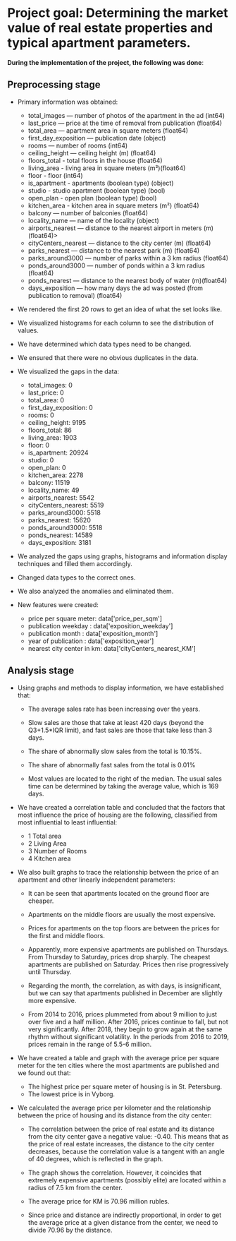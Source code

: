 # Project goal: Determining the market value of real estate properties and typical apartment parameters.

**During the implementation of the project, the following was done**:

## Preprocessing stage
- Primary information was obtained:

    - total_images — number of photos of the apartment in the ad (int64)
    - last_price — price at the time of removal from publication (float64)
    - total_area — apartment area in square meters (float64)
    - first_day_exposition — publication date (object)
    - rooms — number of rooms (int64)
    - ceiling_height — ceiling height (m) (float64)
    - floors_total - total floors in the house (float64)
    - living_area - living area in square meters (m²)(float64)
    - floor - floor (int64)
    - is_apartment - apartments (boolean type) (object)
    - studio - studio apartment (boolean type) (bool)
    - open_plan - open plan (boolean type) (bool)
    - kitchen_area - kitchen area in square meters (m²) (float64)
    - balcony — number of balconies (float64)
    - locality_name — name of the locality (object)
    - airports_nearest — distance to the nearest airport in meters (m) (float64)>
    - cityCenters_nearest — distance to the city center (m) (float64)
    - parks_nearest — distance to the nearest park (m) (float64)
    - parks_around3000 — number of parks within a 3 km radius (float64)
    - ponds_around3000 — number of ponds within a 3 km radius (float64)
    - ponds_nearest — distance to the nearest body of water (m)(float64)
    - days_exposition — how many days the ad was posted (from publication to removal) (float64)

- We rendered the first 20 rows to get an idea of what the set looks like.
- We visualized histograms for each column to see the distribution of values.

- We have determined which data types need to be changed.

- We ensured that there were no obvious duplicates in the data.

- We visualized the gaps in the data:

  - total_images: 0
  - last_price: 0
  - total_area: 0
  - first_day_exposition: 0
  - rooms: 0
  - ceiling_height: 9195
  - floors_total: 86
  - living_area: 1903
  - floor: 0
  - is_apartment: 20924
  - studio: 0
  - open_plan: 0
  - kitchen_area: 2278
  - balcony: 11519
  - locality_name: 49
  - airports_nearest: 5542
  - cityCenters_nearest: 5519
  - parks_around3000: 5518
  - parks_nearest: 15620
  - ponds_around3000: 5518
  - ponds_nearest: 14589
  - days_exposition: 3181

- We analyzed the gaps using graphs, histograms and information display techniques and filled them accordingly.

- Changed data types to the correct ones.

- We also analyzed the anomalies and eliminated them.

- New features were created:

    - price per square meter: data['price_per_sqm']
    - publication weekday : data['exposition_weekday']
    - publication month : data['exposition_month']
    - year of publication : data['exposition_year']
    - nearest city center in km: data['cityCenters_nearest_KM']
  
## Analysis stage
- Using graphs and methods to display information, we have established that:

   - The average sales rate has been increasing over the years.
    
   - Slow sales are those that take at least 420 days (beyond the Q3+1.5*IQR limit), and fast sales are those that take less than 3 days.
    
   - The share of abnormally slow sales from the total is 10.15%.
    
   - The share of abnormally fast sales from the total is 0.01%
    
   - Most values are located to the right of the median. The usual sales time can be determined by taking the average value, which is 169 days.

- We have created a correlation table and concluded that the factors that most influence the price of housing are the following, classified from most influential to least influential:

    - 1 Total area
    - 2 Living Area
    - 3 Number of Rooms
    - 4 Kitchen area
      
- We also built graphs to trace the relationship between the price of an apartment and other linearly independent parameters:

    - It can be seen that apartments located on the ground floor are cheaper.
    
    - Apartments on the middle floors are usually the most expensive.
    
    - Prices for apartments on the top floors are between the prices for the first and middle floors.
    
    - Apparently, more expensive apartments are published on Thursdays. From Thursday to Saturday, prices drop sharply. The cheapest apartments are published on Saturday. Prices then rise progressively until Thursday.
    
    - Regarding the month, the correlation, as with days, is insignificant, but we can say that apartments published in December are slightly more expensive.
    
    - From 2014 to 2016, prices plummeted from about 9 million to just over five and a half million. After 2016, prices continue to fall, but not very significantly. After 2018, they begin to grow again at the same rhythm without significant volatility. In the periods from 2016 to 2019, prices remain in the range of 5.5-6 million.

- We have created a table and graph with the average price per square meter for the ten cities where the most apartments are published and we found out that:

    - The highest price per square meter of housing is in St. Petersburg.
    - The lowest price is in Vyborg.
- We calculated the average price per kilometer and the relationship between the price of housing and its distance from the city center:

    - The correlation between the price of real estate and its distance from the city center gave a negative value: -0.40. This means that as the price of real estate increases, the distance to the city center decreases, because the correlation value is a tangent with an angle of 40 degrees, which is reflected in the graph.

    - The graph shows the correlation. However, it coincides that extremely expensive apartments (possibly elite) are located within a radius of 7.5 km from the center.
    
    - The average price for KM is 70.96 million rubles.

    - Since price and distance are indirectly proportional, in order to get the average price at a given distance from the center, we need to divide 70.96 by the distance.
